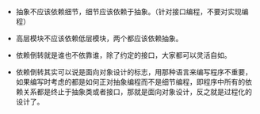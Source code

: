 * 抽象不应该依赖细节，细节应该依赖于抽象。（针对接口编程，不要对实现编程）

* 高层模块不应该依赖低层模块，两个都应该依赖抽象。
* 依赖倒转就是谁也不依靠谁，除了约定的接口，大家都可以灵活自如。
* 依赖倒转其实可以说是面向对象设计的标志，用那种语言来编写程序不重要，如果编写时考虑的都是如何正对抽象编程而不是细节编程，即程序中所有的依赖关系都是终止于抽象类或者接口，那就是面向对象设计，反之就是过程化的设计了。